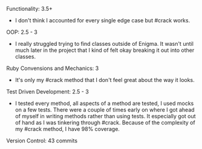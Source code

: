 Functionality: 3.5+
- I don't think I accounted for every single edge case but #crack works.

OOP: 2.5 - 3
- I really struggled trying to find classes outside of Enigma. It wasn't until
  much later in the project that I kind of felt okay breaking it out into other
  classes.

Ruby Convensions and Mechanics: 3
- It's only my #crack method that I don't feel great about the way it looks.

Test Driven Development: 2.5 - 3
- I tested every method, all aspects of a method are tested, I used mocks on
  a few tests. There were a couple of times early on where I got ahead of myself in
  writing methods rather than using tests. It especially got out of hand as I
  was tinkering through #crack. Because of the complexity of my #crack method,
  I have 98% coverage.

Version Control: 43 commits
